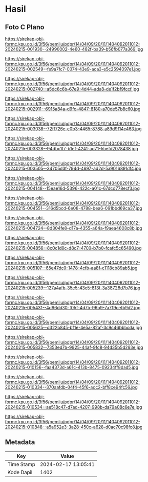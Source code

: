 # Hasil

## Foto C Plano

https://sirekap-obj-formc.kpu.go.id/3f56/pemilu/pdpr/14/04/09/20/11/1404092011012-20240215-001930--24990002-4e60-462f-ba39-b56fb077a369.jpg

https://sirekap-obj-formc.kpu.go.id/3f56/pemilu/pdpr/14/04/09/20/11/1404092011012-20240215-002549--fe9a7fc7-0074-43e9-aca3-e5c2594097e1.jpg

https://sirekap-obj-formc.kpu.go.id/3f56/pemilu/pdpr/14/04/09/20/11/1404092011012-20240215-002740--a5dc6c6b-67e9-4d44-ada8-de1f2bf9fccf.jpg

https://sirekap-obj-formc.kpu.go.id/3f56/pemilu/pdpr/14/04/09/20/11/1404092011012-20240215-002911--6915a84a-d9fc-4847-8180-a70de57b8c60.jpg

https://sirekap-obj-formc.kpu.go.id/3f56/pemilu/pdpr/14/04/09/20/11/1404092011012-20240215-003038--72ff726e-c0b3-4465-8788-a89d9f14c463.jpg

https://sirekap-obj-formc.kpu.go.id/3f56/pemilu/pdpr/14/04/09/20/11/1404092011012-20240215-003328--94dbc1f7-b1ef-4241-ad71-5befd2078438.jpg

https://sirekap-obj-formc.kpu.go.id/3f56/pemilu/pdpr/14/04/09/20/11/1404092011012-20240215-003505--34705d3f-794d-4697-ad2d-5a9016891df4.jpg

https://sirekap-obj-formc.kpu.go.id/3f56/pemilu/pdpr/14/04/09/20/11/1404092011012-20240215-004148--15eae16d-5396-422c-a01c-67dcd778ecf3.jpg

https://sirekap-obj-formc.kpu.go.id/3f56/pemilu/pdpr/14/04/09/20/11/1404092011012-20240215-004551--316d5bcd-6e08-4788-bea6-061bbd69ca37.jpg

https://sirekap-obj-formc.kpu.go.id/3f56/pemilu/pdpr/14/04/09/20/11/1404092011012-20240215-004724--8d304fe8-d17a-4355-a64a-f9aea4608c8b.jpg

https://sirekap-obj-formc.kpu.go.id/3f56/pemilu/pdpr/14/04/09/20/11/1404092011012-20240215-004856--8c0c1d0c-d8c7-4700-b7b0-fcafc5c65490.jpg

https://sirekap-obj-formc.kpu.go.id/3f56/pemilu/pdpr/14/04/09/20/11/1404092011012-20240215-005107--65e47dc0-1478-4cfb-aa8f-c1118cb89ab5.jpg

https://sirekap-obj-formc.kpu.go.id/3f56/pemilu/pdpr/14/04/09/20/11/1404092011012-20240215-005239--127a4afb-35e5-43e5-813f-3a38728d7b76.jpg

https://sirekap-obj-formc.kpu.go.id/3f56/pemilu/pdpr/14/04/09/20/11/1404092011012-20240215-005431--4d96dd30-f05f-4d7b-96b9-7a719cefb9d2.jpg

https://sirekap-obj-formc.kpu.go.id/3f56/pemilu/pdpr/14/04/09/20/11/1404092011012-20240215-005625--d322b845-bf1e-4e5a-82af-3c9c46bbbcda.jpg

https://sirekap-obj-formc.kpu.go.id/3f56/pemilu/pdpr/14/04/09/20/11/1404092011012-20240215-005832--7353ed7b-9925-44af-9fc8-94d35b5d263e.jpg

https://sirekap-obj-formc.kpu.go.id/3f56/pemilu/pdpr/14/04/09/20/11/1404092011012-20240215-010156--faa4373d-a61c-413b-8475-09234ff8dad5.jpg

https://sirekap-obj-formc.kpu.go.id/3f56/pemilu/pdpr/14/04/09/20/11/1404092011012-20240215-010334--370aafdb-04f4-45f6-adc2-bff8ce94fc56.jpg

https://sirekap-obj-formc.kpu.go.id/3f56/pemilu/pdpr/14/04/09/20/11/1404092011012-20240215-010534--ae518c47-d7ad-4207-998b-da79a08c6e7e.jpg

https://sirekap-obj-formc.kpu.go.id/3f56/pemilu/pdpr/14/04/09/20/11/1404092011012-20240215-010848--a5a952e3-3a28-450c-a628-d0ac70c98fc8.jpg


## Metadata

| Key        | Value               |
| ---------- | ------------------- |
| Time Stamp | 2024-02-17 13:05:41 |
| Kode Dapil | 1402                |



